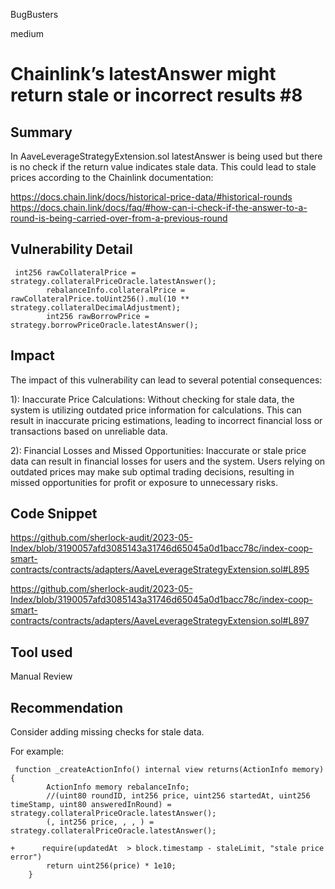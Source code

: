 BugBusters

medium

# Chainlink’s latestAnswer might return stale or incorrect results #8

## Summary
In AaveLeverageStrategyExtension.sol latestAnswer is being used but there is no check if the return value indicates stale data.
This could lead to stale prices according to the Chainlink documentation:

https://docs.chain.link/docs/historical-price-data/#historical-rounds
https://docs.chain.link/docs/faq/#how-can-i-check-if-the-answer-to-a-round-is-being-carried-over-from-a-previous-round

## Vulnerability Detail
```solidity
 int256 rawCollateralPrice = strategy.collateralPriceOracle.latestAnswer();
        rebalanceInfo.collateralPrice = rawCollateralPrice.toUint256().mul(10 ** strategy.collateralDecimalAdjustment);
        int256 rawBorrowPrice = strategy.borrowPriceOracle.latestAnswer();
```


## Impact

The impact of this vulnerability can lead to several potential consequences:

1): Inaccurate Price Calculations: Without checking for stale data, the system is utilizing outdated price information for calculations. This can result in inaccurate pricing estimations, leading to incorrect financial loss or transactions based on unreliable data.

2): Financial Losses and Missed Opportunities: Inaccurate or stale price data can result in financial losses for users and the system. Users relying on outdated prices may make sub optimal trading decisions, resulting in missed opportunities for profit or exposure to unnecessary risks.


## Code Snippet
https://github.com/sherlock-audit/2023-05-Index/blob/3190057afd3085143a31746d65045a0d1bacc78c/index-coop-smart-contracts/contracts/adapters/AaveLeverageStrategyExtension.sol#L895

https://github.com/sherlock-audit/2023-05-Index/blob/3190057afd3085143a31746d65045a0d1bacc78c/index-coop-smart-contracts/contracts/adapters/AaveLeverageStrategyExtension.sol#L897
## Tool used

Manual Review

## Recommendation

Consider adding missing checks for stale data.

For example:

```solidity
 function _createActionInfo() internal view returns(ActionInfo memory) {
        ActionInfo memory rebalanceInfo;
        //(uint80 roundID, int256 price, uint256 startedAt, uint256 timeStamp, uint80 answeredInRound) = strategy.collateralPriceOracle.latestAnswer();
        (, int256 price, , , ) = strategy.collateralPriceOracle.latestAnswer();

+      require(updatedAt  > block.timestamp - staleLimit, "stale price error")
        return uint256(price) * 1e10;
    }
```
